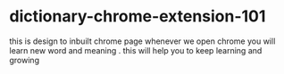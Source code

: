 # dictionary-chrome-extension-101
this is design to inbuilt chrome page whenever we open chrome you will learn new word and meaning . this will help you to keep learning and growing
